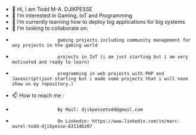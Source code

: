 - 👋 Hi, I am Todd M-A. DJIKPESSE
- 👀 I’m interested in Gaming, IoT and Programming
- 🌱 I’m currently learning how to deploy big applications for big systems
- 💞️ I’m looking to collaborate on:
-                      gaming projects including community management for any projects in the gaming world
-                      projects in IoT (i am just starting but i am very motivated and ready to learn)
-                      programming in web projects with PHP and Javascript(just starting but i made some projects that i will soon show on my repository.) 
- 📫 How to reach me :
-                      By Mail: djikpessetodd@gmail.com
-                      On Linkedin: https://www.linkedin.com/in/marc-aurel-todd-djikpesse-83114b207

<!---
marco508/marco508 is a ✨ special ✨ repository because its `README.md` (this file) appears on your GitHub profile.
You can click the Preview link to take a look at your changes.
--->
